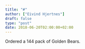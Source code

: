 ```yaml
---
title: "#"
author: ["Eivind Hjertnes"]
draft: false
type: "post"
date: 2018-06-20T02:00:00+02:00
---
```


Ordered a 144 pack of Golden Bears.
